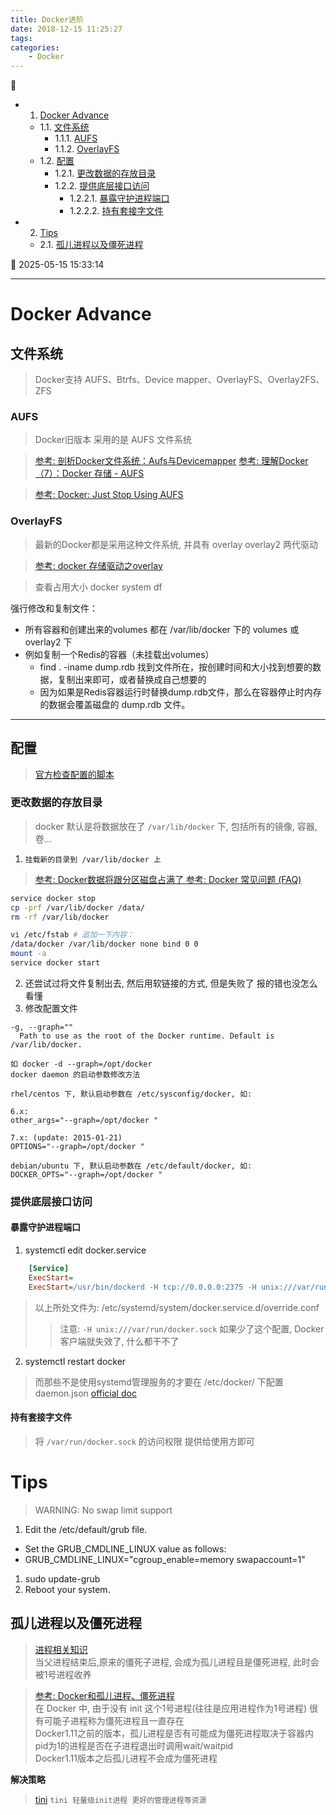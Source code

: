 ```yaml
---
title: Docker进阶
date: 2018-12-15 11:25:27
tags: 
categories: 
    - Docker
---
```


💠

- 1. [Docker Advance](#docker-advance)
    - 1.1. [文件系统](#文件系统)
        - 1.1.1. [AUFS](#aufs)
        - 1.1.2. [OverlayFS](#overlayfs)
    - 1.2. [配置](#配置)
        - 1.2.1. [更改数据的存放目录](#更改数据的存放目录)
        - 1.2.2. [提供底层接口访问](#提供底层接口访问)
            - 1.2.2.1. [暴露守护进程端口](#暴露守护进程端口)
            - 1.2.2.2. [持有套接字文件](#持有套接字文件)
- 2. [Tips](#tips)
    - 2.1. [孤儿进程以及僵死进程](#孤儿进程以及僵死进程)

💠 2025-05-15 15:33:14
****************************************
# Docker Advance

## 文件系统
> Docker支持 AUFS、Btrfs、Device mapper、OverlayFS、Overlay2FS、ZFS 

### AUFS
> Docker旧版本 采用的是 AUFS 文件系统

> [参考: 剖析Docker文件系统：Aufs与Devicemapper](http://www.infoq.com/cn/articles/analysis-of-docker-file-system-aufs-and-devicemapper)
> [参考: 理解Docker（7）：Docker 存储 - AUFS](http://www.cnblogs.com/sammyliu/p/5931383.html)

> [参考: Docker: Just Stop Using AUFS](https://sthbrx.github.io/blog/2015/10/30/docker-just-stop-using-aufs/)

### OverlayFS
> 最新的Docker都是采用这种文件系统, 并具有 overlay overlay2 两代驱动

> [参考: docker 存储驱动之overlay](https://blog.csdn.net/u010278923/article/details/79215828)

> 查看占用大小 docker system df 

强行修改和复制文件：

- 所有容器和创建出来的volumes 都在 /var/lib/docker 下的 volumes 或 overlay2 下
- 例如复制一个Redis的容器（未挂载出volumes）
    - find . -iname dump.rdb 找到文件所在，按创建时间和大小找到想要的数据，复制出来即可，或者替换成自己想要的
    - 因为如果是Redis容器运行时替换dump.rdb文件，那么在容器停止时内存的数据会覆盖磁盘的 dump.rdb 文件。

****************

## 配置
> [官方检查配置的脚本](https://github.com/moby/moby/blob/master/contrib/check-config.sh)

### 更改数据的存放目录

> docker 默认是将数据放在了 `/var/lib/docker` 下, 包括所有的镜像, 容器, 卷...

1. `挂载新的目录到 /var/lib/docker 上`
> [参考: Docker数据将跟分区磁盘占满了 ](http://dockone.io/question/531)
> [参考: Docker 常见问题 (FAQ)](https://www.lsproc.com/post/docker-faq/#toc_1)
```sh
service docker stop
cp -prf /var/lib/docker /data/
rm -rf /var/lib/docker

vi /etc/fstab # 追加一下内容：
/data/docker /var/lib/docker none bind 0 0
mount -a
service docker start
```
2. 还尝试过将文件复制出去, 然后用软链接的方式, 但是失败了 报的错也没怎么看懂
3. 修改配置文件
```
-g, --graph=""
  Path to use as the root of the Docker runtime. Default is /var/lib/docker.

如 docker -d --graph=/opt/docker
docker daemon 的启动参数修改方法

rhel/centos 下, 默认启动参数在 /etc/sysconfig/docker, 如:

6.x:
other_args="--graph=/opt/docker "

7.x: (update: 2015-01-21)
OPTIONS="--graph=/opt/docker "

debian/ubuntu 下, 默认启动参数在 /etc/default/docker, 如:
DOCKER_OPTS="--graph=/opt/docker "

```

### 提供底层接口访问
#### 暴露守护进程端口

1. systemctl edit docker.service
```ini
    [Service]
    ExecStart=
    ExecStart=/usr/bin/dockerd -H tcp://0.0.0.0:2375 -H unix:///var/run/docker.sock 
```
> 以上所处文件为: /etc/systemd/system/docker.service.d/override.conf 
>> 注意: `-H unix:///var/run/docker.sock` 如果少了这个配置, Docker客户端就失效了, 什么都干不了

2. systemctl restart docker 

> 而那些不是使用systemd管理服务的才要在 /etc/docker/ 下配置 daemon.json [official doc](https://docs.docker.com/engine/reference/commandline/dockerd/)

#### 持有套接字文件
> 将 `/var/run/docker.sock` 的访问权限 提供给使用方即可

# Tips
> WARNING: No swap limit support

1. Edit the /etc/default/grub file.
  - Set the GRUB_CMDLINE_LINUX value as follows:
  - GRUB_CMDLINE_LINUX="cgroup_enable=memory swapaccount=1"
1. sudo update-grub
1. Reboot your system.

## 孤儿进程以及僵死进程
> [进程相关知识](/Linux/Base/LinuxBase.md#进程)  
> 当父进程结束后,原来的僵死子进程, 会成为孤儿进程且是僵死进程, 此时会被1号进程收养  

> [参考: Docker和孤儿进程、僵死进程 ](https://yq.aliyun.com/articles/61894)  
> 在 Docker 中, 由于没有 init 这个1号进程(往往是应用进程作为1号进程) 很有可能子进程称为僵死进程且一直存在  
> Docker1.11之前的版本，孤儿进程是否有可能成为僵死进程取决于容器内pid为1的进程是否在子进程退出时调用wait/waitpid  
> Docker1.11版本之后孤儿进程不会成为僵死进程

**解决策略**
> [tini](https://github.com/krallin/tini#using-tini)  `tini 轻量级init进程 更好的管理进程等资源`
